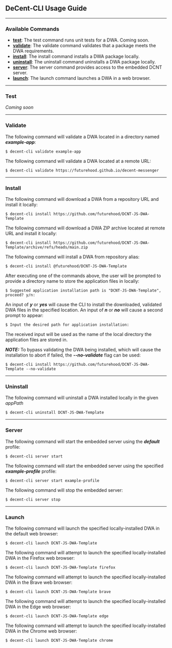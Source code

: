## DeCent-CLI Usage Guide

<hr/>

### Available Commands
- **<a href="#test">test</a>**: The test command runs unit tests for a DWA. Coming soon.
- **<a href="#validate">validate</a>**: The validate command validates that a package meets the DWA requirements.
- **<a href="#install">install</a>**: The install command installs a DWA package locally.
- **<a href="#uninstall">uninstall</a>**: The uninstall command uninstalls a DWA package locally.
- **<a href="#server">server</a>**: The server command provides access to the embedded DCNT server.
- **<a href="#launch">launch</a>**: The launch command launches a DWA in a web browser.

<hr/>

### Test

*Coming soon*

<hr/>

### Validate

The following command will validate a DWA located in a directory named ***example-app***:

    $ decent-cli validate example-app

The following command will validate a DWA located at a remote URL:

    $ decent-cli validate https://futurehood.github.io/decent-messenger

<hr/>

### Install

The following command will download a DWA from a repository URL and install it locally:

    $ decent-cli install https://github.com/futurehood/DCNT-JS-DWA-Template

The following command will download a DWA ZIP archive located at remote URL and install it locally:

    $ decent-cli install https://github.com/futurehood/DCNT-JS-DWA-Template/archive/refs/heads/main.zip

The following command will install a DWA from repository alias:

    $ decent-cli install @futurehood/DCNT-JS-DWA-Template


After executing one of the commands above, the user will be prompted to provide a directory name to store the application files in locally:

    $ Suggested application installation path is "DCNT-JS-DWA-Template", proceed? y/n:

An input of ***y*** or ***yes*** will cause the CLI to install the downloaded, validated DWA files in the specified location. An input of ***n*** or ***no*** will cause a second prompt to appear:

    $ Input the desired path for application installation:

The received input will be used as the name of the local directory the application files are stored in.

***NOTE:*** To bypass validating the DWA being installed, which will cause the installation to abort if failed, the ***--no-validate*** flag can be used:

    $ decent-cli install https://github.com/futurehood/DCNT-JS-DWA-Template --no-validate

<hr/>

### Uninstall

The following command will uninstall a DWA installed locally in the given *appPath*

    $ decent-cli uninstall DCNT-JS-DWA-Template

<hr/>

### Server

The following command will start the embedded server using the ***default*** profile:

    $ decent-cli server start

The following command will start the embedded server using the specified ***example-profile*** profile:

    $ decent-cli server start example-profile

The following command will stop the embedded server:

    $ decent-cli server stop

<hr/>

### Launch

The following command will launch the specified locally-installed DWA in the default web browser:

    $ decent-cli launch DCNT-JS-DWA-Template

The following command will attempt to launch the specified locally-installed DWA in the Firefox web browser:

    $ decent-cli launch DCNT-JS-DWA-Template firefox

The following command will attempt to launch the specified locally-installed DWA in the Brave web browser:

    $ decent-cli launch DCNT-JS-DWA-Template brave

The following command will attempt to launch the specified locally-installed DWA in the Edge web browser:

    $ decent-cli launch DCNT-JS-DWA-Template edge

The following command will attempt to launch the specified locally-installed DWA in the Chrome web browser:

    $ decent-cli launch DCNT-JS-DWA-Template chrome
